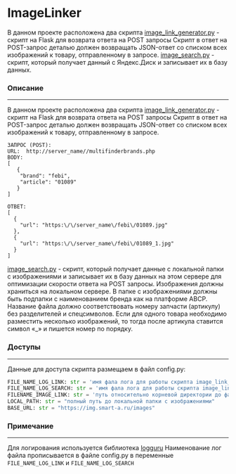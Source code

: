 # ImageLinker
В данном проекте расположена два скрипта
[image_link_generator.py](image_link_generator.py) - скрипт на Flask для возврата ответа на 
POST запросы
Скрипт в ответ на POST-запрос деталью должен возвращать JSON-ответ 
со списком всех изображений к товару, отправленному в запросе.
[image_search.py](image_search.py) - скрипт, который получает данный с Яндекс.Диск и 
записывает их в базу данных.

### Описание

------------
В данном проекте расположена два скрипта
[image_link_generator.py](image_link_generator.py) - скрипт на Flask для возврата ответа на 
POST запросы
Скрипт в ответ на POST-запрос деталью должен возвращать JSON-ответ 
со списком всех изображений к товару, отправленному в запросе.
````
ЗАПРОС (POST):
URL:  http://server_name//multifinderbrands.php
BODY: 
[
   {
  	"brand": "febi",
  	"article": "01089"
   }
]

ОТВЕТ:
[
  {
    "url": "https:\/\/server_name\/febi\/01089.jpg"
  },
  {
    "url": "https:\/\/server_name\/febi\/01089_1.jpg"
  }
]
````
[image_search.py](image_search.py) - скрипт, который получает данные с локальной папки с изображениями и 
записывает их в базу данных на этом сервере для оптимизации скорости ответа на POST запросы.
Изображения должны храниться на локальном сервере. В папке с изображениями должны быть подпапки 
с наименованием бренда как на платформе ABCP.	
Название файла должно соответствовать номеру запчасти (артикулу) без разделителей и спецсимволов.
Если для одного товара необходимо разместить несколько изображений, то тогда после артикула ставится символ «_» и пишется номер по порядку.

### Доступы

------------
Данные для доступа скрипта размещаем в файл config.py:  
```python
FILE_NAME_LOG_LINK: str = 'имя фала лога для работы скрипта image_link_generator.py'
FILE_NAME_LOG_SEARCH: str = 'имя фала лога для работы скрипта image_link_generator.py'
FILENAME_IMAGE_LINK: str = 'путь относительно корневой директории до файла БД'
LOCAL_PATH: str = "полный путь до локальной папки с изображениями"
BASE_URL: str = "https://img.smart-a.ru/images"
```

### Примечание 

------------
Для логирования используется библиотека [logguru](https://loguru.readthedocs.io/en/stable/overview.html)
Наименование лог файла прописывается в файле config.py в переменные `FILE_NAME_LOG_LINK` 
и `FILE_NAME_LOG_SEARCH`